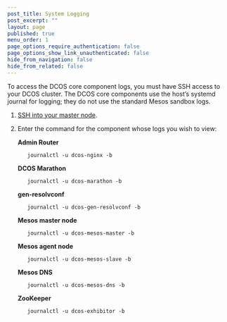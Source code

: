 ```yaml
---
post_title: System Logging
post_excerpt: ""
layout: page
published: true
menu_order: 1
page_options_require_authentication: false
page_options_show_link_unauthenticated: false
hide_from_navigation: false
hide_from_related: false
---
```

To access the DCOS core component logs, you must have SSH access to your DCOS cluster. The DCOS core components use the host’s systemd journal for logging; they do not use the standard Mesos sandbox logs.

1.  [SSH into your master node][1].

2.  Enter the command for the component whose logs you wish to view:
    
    **Admin Router**
    
           journalctl -u dcos-nginx -b
        
    
    **DCOS Marathon**
    
           journalctl -u dcos-marathon -b
        
    
    **gen-resolvconf**
    
           journalctl -u dcos-gen-resolvconf -b
        
    
    **Mesos master node**
    
           journalctl -u dcos-mesos-master -b
        
    
    **Mesos agent node**
    
           journalctl -u dcos-mesos-slave -b
        
    
    **Mesos DNS**
    
           journalctl -u dcos-mesos-dns -b
        
    
    **ZooKeeper**
    
           journalctl -u dcos-exhibitor -b

 [1]: /install/sshcluster/